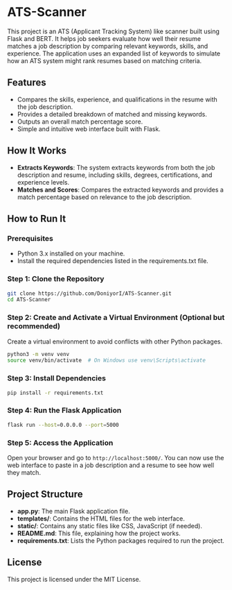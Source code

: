 # ATS-Scanner

This project is an ATS (Applicant Tracking System) like scanner built using Flask and BERT. It helps job seekers evaluate how well their resume matches a job description by comparing relevant keywords, skills, and experience. The application uses an expanded list of keywords to simulate how an ATS system might rank resumes based on matching criteria.

## Features

- Compares the skills, experience, and qualifications in the resume with the job description.
- Provides a detailed breakdown of matched and missing keywords.
- Outputs an overall match percentage score.
- Simple and intuitive web interface built with Flask.

## How It Works

- **Extracts Keywords**: The system extracts keywords from both the job description and resume, including skills, degrees, certifications, and experience levels.
- **Matches and Scores**: Compares the extracted keywords and provides a match percentage based on relevance to the job description.

## How to Run It

### Prerequisites

- Python 3.x installed on your machine.
- Install the required dependencies listed in the requirements.txt file.

### Step 1: Clone the Repository

```bash
git clone https://github.com/DoniyorI/ATS-Scanner.git
cd ATS-Scanner
```

### Step 2: Create and Activate a Virtual Environment (Optional but recommended)

Create a virtual environment to avoid conflicts with other Python packages.

```bash
python3 -m venv venv
source venv/bin/activate  # On Windows use venv\Scripts\activate
```

### Step 3: Install Dependencies

```bash
pip install -r requirements.txt
```

### Step 4: Run the Flask Application

```bash
flask run --host=0.0.0.0 --port=5000
```

### Step 5: Access the Application

Open your browser and go to `http://localhost:5000/`. You can now use the web interface to paste in a job description and a resume to see how well they match.

## Project Structure

* **app.py**: The main Flask application file.
* **templates/**: Contains the HTML files for the web interface.
* **static/**: Contains any static files like CSS, JavaScript (if needed).
* **README.md**: This file, explaining how the project works.
* **requirements.txt**: Lists the Python packages required to run the project.

## License

This project is licensed under the MIT License.